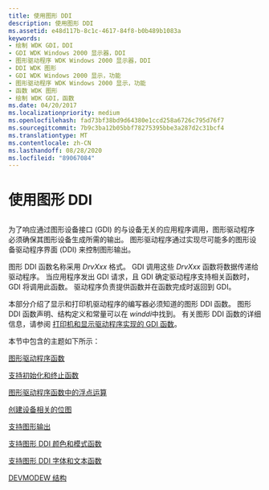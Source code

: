 ```yaml
---
title: 使用图形 DDI
description: 使用图形 DDI
ms.assetid: e48d117b-8c1c-4617-84f8-b0b489b1083a
keywords:
- 绘制 WDK GDI，DDI
- GDI WDK Windows 2000 显示器，DDI
- 图形驱动程序 WDK Windows 2000 显示器，DDI
- DDI WDK 图形
- GDI WDK Windows 2000 显示，功能
- 图形驱动程序 WDK Windows 2000 显示，功能
- 函数 WDK 图形
- 绘制 WDK GDI，函数
ms.date: 04/20/2017
ms.localizationpriority: medium
ms.openlocfilehash: fad73bf38bd9d64380e1ccd258a6726c795d76f7
ms.sourcegitcommit: 7b9c3ba12b05bbf78275395bbe3a287d2c31bcf4
ms.translationtype: MT
ms.contentlocale: zh-CN
ms.lasthandoff: 08/28/2020
ms.locfileid: "89067084"
---
```

# <a name="using-the-graphics-ddi"></a>使用图形 DDI


## <span id="ddk_using_the_graphics_ddi_gg"></span><span id="DDK_USING_THE_GRAPHICS_DDI_GG"></span>


为了响应通过图形设备接口 (GDI) 的与设备无关的应用程序调用，图形驱动程序必须确保其图形设备生成所需的输出。 图形驱动程序通过实现尽可能多的图形设备驱动程序界面 (DDI) 来控制图形输出。

图形 DDI 函数名称采用 *DrvXxx* 格式。 GDI 调用这些 *DrvXxx* 函数将数据传递给驱动程序。 当应用程序发出 GDI 请求，且 GDI 确定驱动程序支持相关函数时，GDI 将调用此函数。 驱动程序负责提供函数并在函数完成时返回到 GDI。

本部分介绍了显示和打印机驱动程序的编写器必须知道的图形 DDI 函数。 图形 DDI 函数声明、结构定义和常量可以在 *winddi*中找到。 有关图形 DDI 函数的详细信息，请参阅 [打印机和显示驱动程序实现的 GDI 函数](/windows-hardware/drivers/ddi/index)。

本节中包含的主题如下所示：

[图形驱动程序函数](graphics-driver-functions.md)

[支持初始化和终止函数](supporting-initialization-and-termination-functions.md)

[图形驱动程序函数中的浮点运算](floating-point-operations-in-graphics-driver-functions.md)

[创建设备相关的位图](creating-device-dependent-bitmaps.md)

[支持图形输出](supporting-graphics-output.md)

[支持图形 DDI 颜色和模式函数](supporting-graphics-ddi-color-and-pattern-functions.md)

[支持图形 DDI 字体和文本函数](supporting-graphics-ddi-font-and-text-functions.md)

[DEVMODEW 结构](the-devmodew-structure.md)

 

